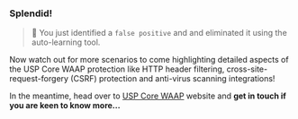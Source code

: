 <!--
SPDX-FileCopyrightText: 2025 United Security Providers AG, Switzerland

SPDX-License-Identifier: GPL-3.0-only
-->

### Splendid!

> &#127937; You just identified a `false positive` and and eliminated it using the auto-learning tool.

Now watch out for more scenarios to come highlighting detailed aspects of the USP Core WAAP protection like HTTP header filtering, cross-site-request-forgery (CSRF) protection and anti-virus scanning integrations!

In the meantime, head over to [USP Core WAAP](https://www.united-security-providers.ch/technology/application-security/web-application-api-protection-waap/) website and **get in touch if you are keen to know more...**
